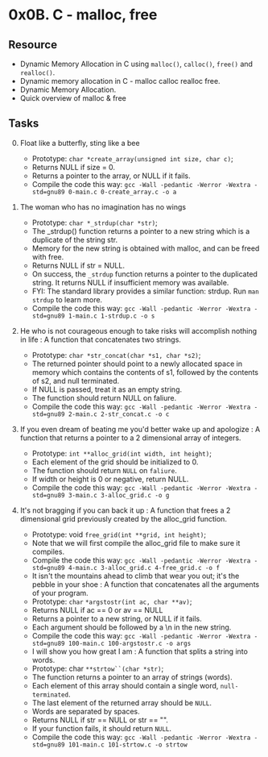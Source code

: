 # 0x0B. C - malloc, free


## Resource

- Dynamic Memory Allocation in C using `malloc()`, `calloc()`, `free()` and `realloc()`.
- Dynamic memory allocation in C - malloc calloc realloc free.
- Dynamic Memory Allocation.
- Quick overview of malloc & free



## Tasks



0. Float like a butterfly, sting like a bee

    - Prototype: `char *create_array(unsigned int size, char c)`;
    - Returns NULL if size = 0.
    - Returns a pointer to the array, or NULL if it fails.
    - Compile the code this way: `gcc -Wall -pedantic -Werror -Wextra -std=gnu89 0-main.c 0-create_array.c -o a`

1. The woman who has no imagination has no wings

    - Prototype: `char *_strdup(char *str)`;
    - The _strdup() function returns a pointer to a new string which is a duplicate of the string str.
    - Memory for the new string is obtained with malloc, and can be freed with free.
    - Returns NULL if str = NULL.
    - On success, the `_strdup` function returns a pointer to the duplicated string. It returns NULL if insufficient memory was available.
    - FYI: The standard library provides a similar function: strdup. Run `man strdup` to learn more.
    - Compile the code this way: `gcc -Wall -pedantic -Werror -Wextra -std=gnu89 1-main.c 1-strdup.c -o s`

2. He who is not courageous enough to take risks will accomplish nothing in life : A function that concatenates two strings.

    - Prototype: `char *str_concat(char *s1, char *s2)`;
    - The returned pointer should point to a newly allocated space in memory which contains the contents of s1, followed by the contents of s2, and null terminated.
    - If NULL is passed, treat it as an empty string.
    - The function should return NULL on faliure.
    - Compile the code this way: `gcc -Wall -pedantic -Werror -Wextra -std=gnu89 2-main.c 2-str_concat.c -o c`

3. If you even dream of beating me you'd better wake up and apologize : A function that returns a pointer to a 2 dimensional array of integers.

   - Prototype: `int **alloc_grid(int width, int height)`;
   - Each element of the grid should be initialized to 0.
   - The function should return `NULL` on `faliure`.
   - If width or height is 0 or negative, return NULL.
   - Compile the code this way: `gcc -Wall -pedantic -Werror -Wextra -std=gnu89 3-main.c 3-alloc_grid.c -o g`

4. It's not bragging if you can back it up : A function that frees a 2 dimensional grid previously created by the alloc_grid function.

   - Prototype: void `free_grid(int **grid, int height)`;
   - Note that we will first compile the alloc_grid file to make sure it compiles.
   - Compile the code this way: `gcc -Wall -pedantic -Werror -Wextra -std=gnu89 4-main.c 3-alloc_grid.c 4-free_grid.c -o f`
   - It isn't the mountains ahead to climb that wear you out; it's the pebble in your shoe : A function that concatenates all the arguments of your program.
   - Prototype: `char` `*argstostr(int ac, char **av)`;
   - Returns NULL if ac == 0 or av == NULL
   - Returns a pointer to a new string, or NULL if it fails.
   - Each argument should be followed by a \n in the new string.
   - Compile the code this way: `gcc -Wall -pedantic -Werror -Wextra -std=gnu89 100-main.c 100-argstostr.c -o args`
   - I will show you how great I am : A function that splits a string into words.
   - Prototype: char `**strtow``(char *str)`;
   - The function returns a pointer to an array of strings (words).
   - Each element of this array should contain a single word, `null-terminated`.
   - The last element of the returned array should be `NULL`.
   - Words are separated by spaces.
   - Returns NULL if str == NULL or str == "".
   - If your function fails, it should return `NULL`.
   - Compile the code this way: `gcc -Wall -pedantic -Werror -Wextra -std=gnu89 101-main.c 101-strtow.c -o strtow`
